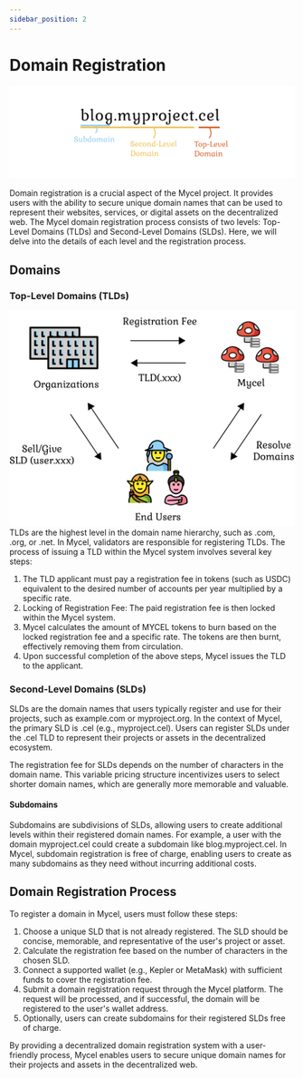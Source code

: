 ```yaml
---
sidebar_position: 2
---
```


# Domain Registration

![domain](../assets/domain_top.png)

Domain registration is a crucial aspect of the Mycel project.
It provides users with the ability to secure unique domain names that can be used to represent their websites, services, or digital assets on the decentralized web. The Mycel domain registration process consists of two levels: Top-Level Domains (TLDs) and Second-Level Domains (SLDs). Here, we will delve into the details of each level and the registration process.

## Domains

### Top-Level Domains (TLDs)

![tokenomics](../assets/tokenomics.png)
TLDs are the highest level in the domain name hierarchy, such as .com, .org, or .net. In Mycel, validators are responsible for registering TLDs.
The process of issuing a TLD within the Mycel system involves several key steps:

1. The TLD applicant must pay a registration fee in tokens (such as USDC) equivalent to the desired number of accounts per year multiplied by a specific rate.
2. Locking of Registration Fee: The paid registration fee is then locked within the Mycel system.
3. Mycel calculates the amount of MYCEL tokens to burn based on the locked registration fee and a specific rate. The tokens are then burnt, effectively removing them from circulation.
4. Upon successful completion of the above steps, Mycel issues the TLD to the applicant.

### Second-Level Domains (SLDs)

SLDs are the domain names that users typically register and use for their projects, such as example.com or myproject.org. In the context of Mycel, the primary SLD is .cel (e.g., myproject.cel). Users can register SLDs under the .cel TLD to represent their projects or assets in the decentralized ecosystem.

The registration fee for SLDs depends on the number of characters in the domain name.
This variable pricing structure incentivizes users to select shorter domain names, which are generally more memorable and valuable.

#### Subdomains

Subdomains are subdivisions of SLDs, allowing users to create additional levels within their registered domain names. For example, a user with the domain myproject.cel could create a subdomain like blog.myproject.cel. In Mycel, subdomain registration is free of charge, enabling users to create as many subdomains as they need without incurring additional costs.

## Domain Registration Process

To register a domain in Mycel, users must follow these steps:

1. Choose a unique SLD that is not already registered. The SLD should be concise, memorable, and representative of the user's project or asset.
2. Calculate the registration fee based on the number of characters in the chosen SLD.
3. Connect a supported wallet (e.g., Kepler or MetaMask) with sufficient funds to cover the registration fee.
4. Submit a domain registration request through the Mycel platform. The request will be processed, and if successful, the domain will be registered to the user's wallet address.
5. Optionally, users can create subdomains for their registered SLDs free of charge.

By providing a decentralized domain registration system with a user-friendly process, Mycel enables users to secure unique domain names for their projects and assets in the decentralized web.
